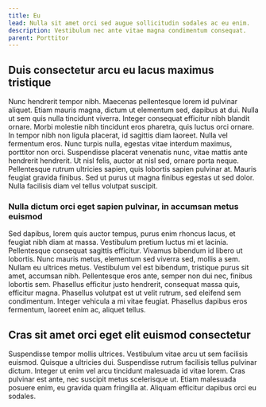 ```yaml
---
title: Eu
lead: Nulla sit amet orci sed augue sollicitudin sodales ac eu enim.
description: Vestibulum nec ante vitae magna condimentum consequat.
parent: Porttitor
---
```


## Duis consectetur arcu eu lacus maximus tristique

Nunc hendrerit tempor nibh. Maecenas pellentesque lorem id pulvinar aliquet. Etiam mauris magna, dictum ut elementum sed, dapibus at dui. Nulla ut sem quis nulla tincidunt viverra. Integer consequat efficitur nibh blandit ornare. Morbi molestie nibh tincidunt eros pharetra, quis luctus orci ornare. In tempor nibh non ligula placerat, id sagittis diam laoreet. Nulla vel fermentum eros. Nunc turpis nulla, egestas vitae interdum maximus, porttitor non orci. Suspendisse placerat venenatis nunc, vitae mattis ante hendrerit hendrerit. Ut nisl felis, auctor at nisl sed, ornare porta neque. Pellentesque rutrum ultricies sapien, quis lobortis sapien pulvinar at. Mauris feugiat gravida finibus. Sed ut purus ut magna finibus egestas ut sed dolor. Nulla facilisis diam vel tellus volutpat suscipit.

### Nulla dictum orci eget sapien pulvinar, in accumsan metus euismod

Sed dapibus, lorem quis auctor tempus, purus enim rhoncus lacus, et feugiat nibh diam at massa. Vestibulum pretium luctus mi et lacinia. Pellentesque consequat sagittis efficitur. Vivamus bibendum id libero ut lobortis. Nunc mauris metus, elementum sed viverra sed, mollis a sem. Nullam eu ultrices metus. Vestibulum vel est bibendum, tristique purus sit amet, accumsan nibh. Pellentesque eros ante, semper non dui nec, finibus lobortis sem. Phasellus efficitur justo hendrerit, consequat massa quis, efficitur magna. Phasellus volutpat est ut velit rutrum, sed eleifend sem condimentum. Integer vehicula a mi vitae feugiat. Phasellus dapibus eros fermentum, laoreet enim ac, aliquet tellus.

## Cras sit amet orci eget elit euismod consectetur

Suspendisse tempor mollis ultrices. Vestibulum vitae arcu ut sem facilisis euismod. Quisque a ultricies dui. Suspendisse rutrum facilisis tellus pulvinar dictum. Integer ut enim vel arcu tincidunt malesuada id vitae lorem. Cras pulvinar est ante, nec suscipit metus scelerisque ut. Etiam malesuada posuere enim, eu gravida quam fringilla at. Aliquam efficitur dapibus orci eu sodales.